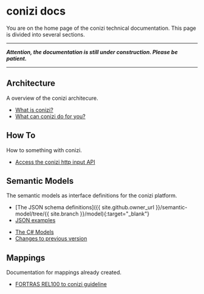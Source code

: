 # conizi docs

You are on the home page of the conizi technical documentation.
This page is divided into several sections. 

---

***Attention, the documentation is still under construction. Please be patient.***

---

## Architecture
A overview of the conizi architecure.

* [What is conizi?](architecture/conizi-architecture.md)
* [What can conizi do for you?]()
  
## How To
How to something with conizi.

* [Access the conizi http input API](howto/index.md)


## Semantic Models
The semantic models as interface definitions for the conizi platform.

* [The JSON schema definitions]({{ site.github.owner_url }}/semantic-model/tree/{{ site.branch }}/model){:target="_blank"}
* [JSON examples](semantic-models/examples/index.md)
<!-- * [The C# Models]({{ site.github.owner_url }}/semantic-model/tree/{{ site.branch }}/src/Conizi.Model){:target="_blank"} -->
* [The C# Models](semantic-models/site/index.html)
* [Changes to previous version](semantic-models/changes.md)

## Mappings
Documentation for mappings already created.

* [FORTRAS REL100 to conizi guideline](mappings/index.md)